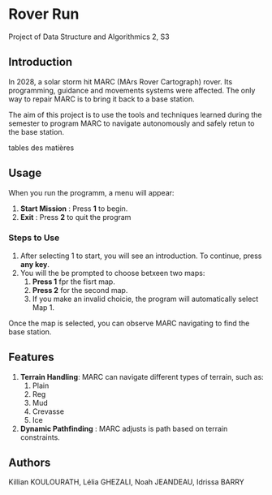 # Rover Run
Project of Data Structure and Algorithmics 2, S3 

## Introduction
In 2028, a solar storm hit MARC (MArs Rover Cartograph) rover. Its programming, guidance and movements systems were affected. The only way to repair MARC is to bring it back to a base station. 

The aim of this project is to use the tools and techniques learned during the semester to program MARC to navigate autonomously and safely retun to the base station.




tables des matières 

## Usage<a name="usage"></a>
When you run the programm, a menu will appear:
1. **Start Mission** : Press **1** to begin.
2. **Exit** : Press **2** to quit the program

### Steps to Use
1. After selecting 1 to start, you will see an introduction. To continue, press **any key**.
2. You will the be prompted to choose betxeen two maps:
   1.  **Press 1** fpr the fisrt map.
   2. **Press 2** for the second map.
   3. If you make an invalid choicie, the program will automatically select Map 1.

Once the map is selected, you can observe MARC navigating to find the base station.

## Features <a name="features"></a>
1. **Terrain Handling**: MARC can navigate different types of terrain, such as:
   1. Plain
   2. Reg
   3. Mud
   4. Crevasse
   5. Ice
2. **Dynamic Pathfinding** : MARC adjusts is path based on terrain constraints.

 

## Authors
Killian KOULOURATH, Lélia GHEZALI, Noah JEANDEAU, Idrissa BARRY
